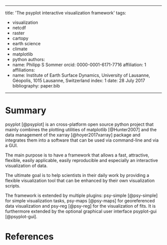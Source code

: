 <!--
SPDX-FileCopyrightText: 2021-2024 Helmholtz-Zentrum hereon GmbH

SPDX-License-Identifier: CC-BY-4.0
-->

---
title: 'The psyplot interactive visualization framework'
tags:
  - visualization
  - netcdf
  - raster
  - cartopy
  - earth science
  - climate
  - matplotlib
  - python
authors:
 - name: Philipp S Sommer
   orcid: 0000-0001-6171-7716
   affiliation: 1
affiliations:
 - name: Institute of Earth Surface Dynamics, University of Lausanne, Géopolis, 1015 Lausanne, Switzerland
   index: 1
date: 28 July 2017
bibliography: paper.bib
---

# Summary

psyplot [@psyplot] is an cross-platform open source python project that mainly
combines the plotting utilities of matplotlib [@Hunter2007] and the data
management of the xarray [@hoyer2017xarray] package and integrates them into a
software that can be used via command-line and via a GUI.

The main purpose is to have a framework that allows a fast, attractive,
flexible, easily applicable, easily reproducible and especially an interactive
visualization of data.

The ultimate goal is to help scientists in their daily work by providing a
flexible visualization tool that can be enhanced by their own visualization
scripts.

The framework is extended by multiple plugins: psy-simple [@psy-simple] for
simple visualization tasks, psy-maps [@psy-maps] for georeferenced data
visualization and psy-reg [@psy-reg] for the visualization of fits. It is
furthermore extended by the optional graphical user interface psyplot-gui
[@psyplot-gui].

# References
